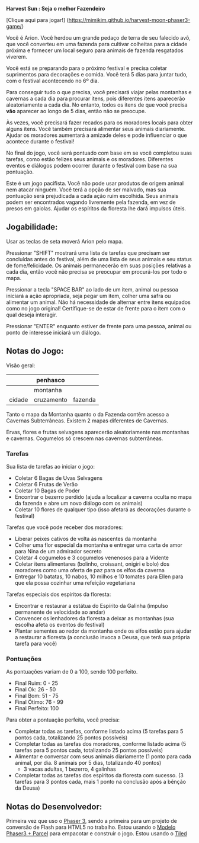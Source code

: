 **Harvest Sun : Seja o melhor Fazendeiro**


[Clique aqui para jogar!] (https://mimikim.github.io/harvest-moon-phaser3-game/)

Você é Arion. Você herdou um grande pedaço de terra de seu falecido avô, que você converteu em uma fazenda para cultivar colheitas para a cidade próxima e fornecer um local seguro para animais de fazenda resgatados viverem.

Você está se preparando para o próximo festival e precisa coletar suprimentos para decorações e comida. Você terá 5 dias para juntar tudo, com o festival acontecendo no 6º dia.

Para conseguir tudo o que precisa, você precisará viajar pelas montanhas e cavernas a cada dia para procurar itens, pois diferentes itens aparecerão aleatoriamente a cada dia. No entanto, todos os itens de que você precisa **vão** aparecer ao longo de 5 dias, então não se preocupe.

Às vezes, você precisará fazer recados para os moradores locais para obter alguns itens. Você também precisará alimentar seus animais diariamente. Ajudar os moradores aumentará a amizade deles e pode influenciar o que acontece durante o festival!

No final do jogo, você será pontuado com base em se você completou suas tarefas, como estão felizes seus animais e os moradores. Diferentes eventos e diálogos podem ocorrer durante o festival com base na sua pontuação.

Este é um jogo pacifista. Você não pode usar produtos de origem animal nem atacar ninguém. Você terá a opção de ser malvado, mas sua pontuação será prejudicada a cada ação ruim escolhida. Seus animais podem ser encontrados vagando livremente pela fazenda, em vez de presos em gaiolas. Ajudar os espíritos da floresta lhe dará impulsos úteis.

## Jogabilidade:

Usar as teclas de seta moverá Arion pelo mapa.

Pressionar "SHIFT" mostrará uma lista de tarefas que precisam ser concluídas antes do festival, além de uma lista de seus animais e seu status de fome/felicidade. Os animais permanecerão em suas posições relativas a cada dia, então você não precisa se preocupar em procurá-los por todo o mapa.

Pressionar a tecla "SPACE BAR" ao lado de um item, animal ou pessoa iniciará a ação apropriada, seja pegar um item, colher uma safra ou alimentar um animal. Não há necessidade de alternar entre itens equipados como no jogo original! Certifique-se de estar de frente para o item com o qual deseja interagir.

Pressionar "ENTER" enquanto estiver de frente para uma pessoa, animal ou ponto de interesse iniciará um diálogo.

## Notas do Jogo:

Visão geral:

|      |   penhasco    |      |
|------|--------------|------|
|      |  montanha    |      |
| cidade | cruzamento | fazenda |

Tanto o mapa da Montanha quanto o da Fazenda contêm acesso a Cavernas Subterrâneas. Existem 2 mapas diferentes de Cavernas.

Ervas, flores e frutas selvagens aparecerão aleatoriamente nas montanhas e cavernas. Cogumelos só crescem nas cavernas subterrâneas.

### Tarefas

Sua lista de tarefas ao iniciar o jogo:

- Coletar 6 Bagas de Uvas Selvagens
- Coletar 6 Frutas de Verão
- Coletar 10 Bagas de Poder
- Encontrar o bezerro perdido (ajuda a localizar a caverna oculta no mapa da fazenda e abre um novo diálogo com os animais)
- Coletar 10 flores de qualquer tipo (isso afetará as decorações durante o festival)

Tarefas que você pode receber dos moradores:

- Liberar peixes cativos de volta às nascentes da montanha
- Colher uma flor especial da montanha e entregar uma carta de amor para Nina de um admirador secreto
- Coletar 4 cogumelos e 3 cogumelos venenosos para a Vidente
- Coletar itens alimentares (bolinho, croissant, onigiri e bolo) dos moradores como uma oferta de paz para os elfos da caverna
- Entregar 10 batatas, 10 nabos, 10 milhos e 10 tomates para Ellen para que ela possa cozinhar uma refeição vegetariana

Tarefas especiais dos espíritos da floresta:

- Encontrar e restaurar a estátua do Espírito da Galinha (impulso permanente de velocidade ao andar)
- Convencer os lenhadores da floresta a deixar as montanhas (sua escolha afeta os eventos do festival)
- Plantar sementes ao redor da montanha onde os elfos estão para ajudar a restaurar a floresta (a conclusão invoca a Deusa, que terá sua própria tarefa para você)

### Pontuações
As pontuações variam de 0 a 100, sendo 100 perfeito.

- Final Ruim: 0 - 25
- Final Ok: 26 - 50
- Final Bom: 51 - 75
- Final Ótimo: 76 - 99
- Final Perfeito: 100

Para obter a pontuação perfeita, você precisa:

- Completar todas as tarefas, conforme listado acima (5 tarefas para 5 pontos cada, totalizando 25 pontos possíveis)
- Completar todas as tarefas dos moradores, conforme listado acima (5 tarefas para 5 pontos cada, totalizando 25 pontos possíveis)
- Alimentar e conversar com seus animais diariamente (1 ponto para cada animal, por dia. 8 animais por 5 dias, totalizando 40 pontos)
    - 3 vacas adultas, 1 bezerro, 4 galinhas
- Completar todas as tarefas dos espíritos da floresta com sucesso. (3 tarefas para 3 pontos cada, mais 1 ponto na conclusão após a bênção da Deusa)

## Notas do Desenvolvedor:

Primeira vez que uso o [Phaser 3](https://phaser.io/phaser3), sendo a primeira para um projeto de conversão de Flash para HTML5 no trabalho. Estou usando o [Modelo Phaser3 + Parcel](https://github.com/ourcade/phaser3-parcel-template) para empacotar e construir o jogo. Estou usando o [Tiled](https://www.mapeditor.org/)
